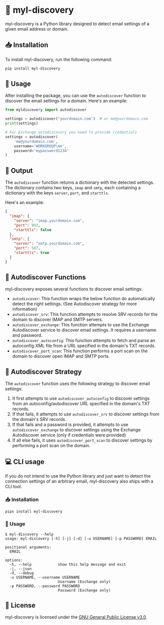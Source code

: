 # 📩 myl-discovery

myl-discovery is a Python library designed to detect email settings of a given
email address or domain.

## 📥 Installation

To install myl-discovery, run the following command:

```bash
pip install myl-discovery
```

## 📖 Usage

After installing the package, you can use the `autodiscover` function to
discover the email settings for a domain. Here's an example:

```python
from myldiscovery import autodiscover

settings = autodiscover("yourdomain.com")  # or me@yourdomain.com
print(settings)

# For Exchange autodiscovery you need to provide credentials
settings = autodiscover(
    'me@yourdomain.com',
    username='WORKGROUP\me',
    password='mypassword1234'
)
```

## 📄 Output

The `autodiscover` function returns a dictionary with the detected settings.
The dictionary contains two keys, `imap` and `smtp`, each containing a
dictionary with the keys `server`, `port`, and `starttls`.

Here's an example:

```json
{
  "imap": {
    "server": "imap.yourdomain.com",
    "port": 993,
    "starttls": false
  },
  "smtp": {
    "server": "smtp.yourdomain.com",
    "port": 587,
    "starttls": true
  }
}
```

## 🧩 Autodiscover Functions

myl-discovery exposes several functions to discover email settings:

- `autodiscover`: This function wraps the below function do automatically detect
the right settings. (See Autodiscover strategy for more information)
- `autodiscover_srv`: This function attempts to resolve SRV records for
the domain to discover IMAP and SMTP servers.
- `autodiscover_exchange`: This function attempts to use the Exchange
Autodiscover service to discover email settings. It requires a username and
password.
- `autodiscover_autoconfig`: This function attempts to fetch and parse an
autoconfig XML file from a URL specified in the domain's TXT records.
- `autodiscover_port_scan`: This function performs a port scan on the domain
to discover open IMAP and SMTP ports.

## 🧠 Autodiscover Strategy

The `autodiscover` function uses the following strategy to discover
email settings:

1. It first attempts to use `autodiscover_autoconfig` to discover settings
from an autoconfig/autodiscover URL specified in the domain's TXT records.
2. If that fails, it attempts to use `autodiscover_srv` to discover settings
from the domain's SRV records.
3. If that fails and a password is provided, it attempts to use
`autodiscover_exchange` to discover settings using the
Exchange Autodiscover service (only if credentials were provided)
4. If all else fails, it uses `autodiscover_port_scan` to discover settings by
performing a port scan on the domain.

## 💻 CLI usage

If you do not intend to use the Python library and just want to detect the
connection settings of an arbitrary email, myl-discovery also ships with a
CLI tool.

### 📥 Installation

```shell
pipx install myl-discovery
```

### 📖 Usage

```
$ myl-discovery --help
usage: myl-discovery [-h] [-j] [-d] [-u USERNAME] [-p PASSWORD] EMAIL

positional arguments:
  EMAIL

options:
  -h, --help            show this help message and exit
  -j, --json
  -d, --debug
  -u USERNAME, --username USERNAME
                        Username (Exchange only)
  -p PASSWORD, --password PASSWORD
                        Password (Exchange only)
```

## 📜 License

myl-discovery is licensed under the [GNU General Public License v3.0](LICENSE).
